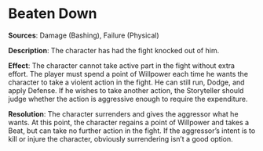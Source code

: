 # Beaten Down
**Sources**: Damage (Bashing), Failure (Physical)

**Description**: The character has had the fight knocked
out of him.

**Effect**: The character cannot take active part in the
fight without extra effort. The player must spend a point of
Willpower each time he wants the character to take a violent action in the fight. He can still run, Dodge, and apply
Defense. If he wishes to take another action, the Storyteller
should judge whether the action is aggressive enough to
require the expenditure.

**Resolution**: The character surrenders and gives the
aggressor what he wants. At this point, the character regains a
point of Willpower and takes a Beat, but can take no further
action in the fight. If the aggressor’s intent is to kill or injure
the character, obviously surrendering isn’t a good option.